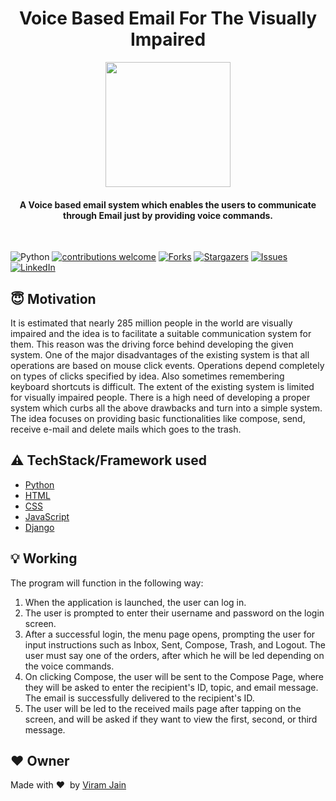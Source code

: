 <h1 align="center"> Voice Based Email For The Visually Impaired</h1>

<div align= "center"><img src="https://media.istockphoto.com/vectors/voice-email-vector-id1061198900?k=20&m=1061198900&s=612x612&w=0&h=iOwwlHhB-pYpN_89Fw_ZXZn0_NMhmcVFAYeVFg55YoE=" width="200" height="200"/>
  <h4>A Voice based email system which enables the users to communicate through Email just by providing voice commands.</h4>
</div>
<br>

![Python](https://img.shields.io/badge/python-v3.6+-blue.svg)
[![contributions welcome](https://img.shields.io/badge/contributions-welcome-brightgreen.svg?style=flat)](https://github.com/viram-jain/VoiceBasedEmail/issues)
[![Forks](https://img.shields.io/github/forks/viram-jain/VoiceBasedEmail.svg?logo=github)](https://github.com/viram-jain/VoiceBasedEmail/network/members)
[![Stargazers](https://img.shields.io/github/stars/viram-jain/VoiceBasedEmail.svg?logo=github)](https://github.com/viram-jain/VoiceBasedEmail/stargazers)
[![Issues](https://img.shields.io/github/issues/viram-jain/VoiceBasedEmail.svg?logo=github)](https://github.com/viram-jain/VoiceBasedEmail/issues)
[![LinkedIn](https://img.shields.io/badge/-LinkedIn-black.svg?style=flat-square&logo=linkedin&colorB=555)](https://linkedin.com/in/viram-jain-43450018b)

## :innocent: Motivation
It is estimated that nearly 285 million people in the world are visually impaired and the idea is to facilitate a suitable communication system for them. This reason was the driving force behind developing the given system. One of the major disadvantages of the existing system is that all operations are based on mouse click events. Operations depend completely on types of clicks specified by idea. Also sometimes remembering keyboard shortcuts is difficult. The extent of the existing system is limited for visually impaired people. There is a high need of developing a proper system which curbs all the above drawbacks and turn into a simple system. The idea focuses on providing basic functionalities like compose, send, receive e-mail and delete mails which goes to the trash.

## :warning: TechStack/Framework used

- [Python](https://www.python.org/)
- [HTML](https://www.w3schools.com/html/)
- [CSS](https://www.w3schools.com/css/)
- [JavaScript](https://www.w3schools.com/js/)
- [Django](https://www.djangoproject.com/)

## :bulb: Working

The program will function in the following way:
1. When the application is launched, the user can log in.
2. The user is prompted to enter their username and password on the login screen.
3. After a successful login, the menu page opens, prompting the user for input instructions
such as Inbox, Sent, Compose, Trash, and Logout. The user must say one of the orders,
after which he will be led depending on the voice commands.
4. On clicking Compose, the user will be sent to the Compose Page, where they will be
asked to enter the recipient's ID, topic, and email message. The email is successfully
delivered to the recipient's ID.
5. The user will be led to the received mails page after tapping on the screen, and will be
asked if they want to view the first, second, or third message.

## :heart: Owner
Made with :heart:&nbsp;  by [Viram Jain](https://github.com/viram-jain)
